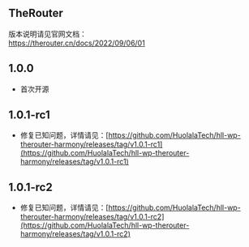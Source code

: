 TheRouter
---

版本说明请见官网文档：  
https://therouter.cn/docs/2022/09/06/01


## 1.0.0
* 首次开源

## 1.0.1-rc1  
* 修复已知问题，详情请见：[https://github.com/HuolalaTech/hll-wp-therouter-harmony/releases/tag/v1.0.1-rc1](https://github.com/HuolalaTech/hll-wp-therouter-harmony/releases/tag/v1.0.1-rc1)  


## 1.0.1-rc2  
* 修复已知问题，详情请见：[https://github.com/HuolalaTech/hll-wp-therouter-harmony/releases/tag/v1.0.1-rc2](https://github.com/HuolalaTech/hll-wp-therouter-harmony/releases/tag/v1.0.1-rc2)  
